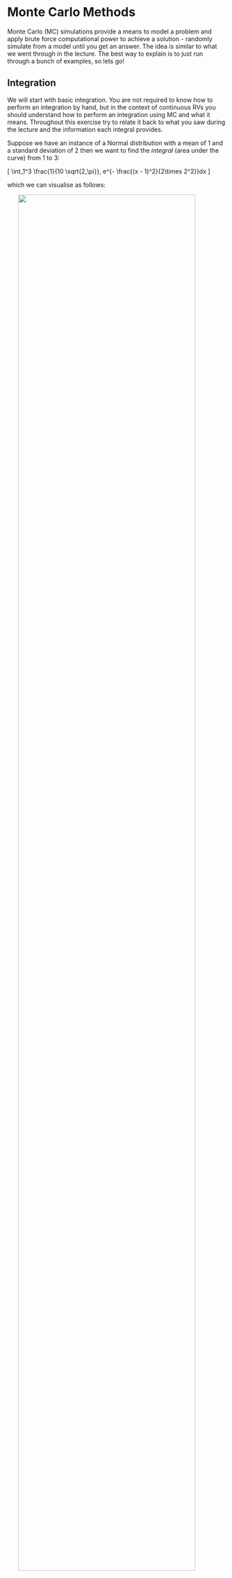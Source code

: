 # Monte Carlo Methods

Monte Carlo (MC) simulations provide a means to model a problem and apply brute force computational power to achieve a solution - randomly simulate from a model until you get an answer. The idea is similar to what we went through in the lecture. The best way to explain is to just run through a bunch of examples, so lets go!

## Integration

We will start with basic integration. You are not required to know how to perform an integration by hand, but in the context of continuous RVs you should understand how to perform an integration using MC and what it means. Throughout this exercise try to relate it back to what you saw during the lecture and the information each integral provides.

Suppose we have an instance of a Normal distribution with a mean of 1 and a standard deviation of 2 then we want to find the *integral* (area under the curve) from 1 to 3:

\[
 \int_1^3 \frac{1}{10 \sqrt{2\,\pi}}\, e^{- \frac{(x - 1)^2}{2\times 2^2}}dx
\]

which we can visualise as follows:

<img src="monte-carlo_files/figure-html/unnamed-chunk-1-1.png" width="90%" style="display: block; margin: auto;" />

If you have not done calculus before - do not worry. We are going to write a Monte Carlo approach for estimating this integral which does not require any knowledge of calculus!

The method relies on being able to generate samples from this distribution and counting how many values fall between 1 and 3. The proportion of samples that fall in this range over the total number of samples gives the area.

First, create a new `R` script in `Rstudio`. Next we define the number of samples we will obtain. Lets start by choosing 1,000


```{.r .numberLines}
n <- 1000 # number of samples to take
```

Now we use the `R` function `rnorm` to simulate 100 numbers from a Normal distribution with mean 1 and standard deviation 2:


```{.r .numberLines}
sims <- rnorm(n, mean = 1, sd = 2) # simulated normally distributed numbers
```

Lets estimate the integral between 1 and 3 by counting how many samples had a value in this range:


```{.r .numberLines}
# find proportion of values between 1-3
mc_integral <- sum(sims >= 1 & sims <= 3) / n
```
The result we get is:


```{.r .numberLines}
print(mc_integral)
```

``` bg-info
#> [1] 0.324
```

<!-- TODO: Add some context about sims and mc_integral -->

The exact answer given using the cumulative distribution function `pnorm` in R is given by:


```{.r .numberLines}
mc_exact = pnorm(q=3, mean=1, sd=2) - pnorm(q=1, mean=1, sd=2)
print(mc_exact)
```

``` bg-info
#> [1] 0.3413447
```

The `pnorm` gives the integral under the Normal distribution (in this case with mean 1 and standard deviation 2) from negative infinity up to the value specified by `q`.

The first call to `pnorm(q=3, mean=1, sd=2)` gives us this integral:

<img src="monte-carlo_files/figure-html/unnamed-chunk-7-1.png" width="90%" style="display: block; margin: auto;" />

The second call to `pnorm(q=1, mean=1, sd=2)` gives us this integral:

<img src="monte-carlo_files/figure-html/unnamed-chunk-8-1.png" width="90%" style="display: block; margin: auto;" />

Therefore the difference between these gives us the integral of interest.

::: {.rmdnote }
<center>
**The Monte Carlo estimate is a fairly good approximation to the true value!**
</center>
:::

::: {.infobox}
## Exercise: MC accuracy {#mc-accuracy}

> 1. Try increasing the number of simulations and see how the accuracy improves?
> 2. Can you draw a graph of number of MC samples vs accuracy?

<button class="button">
  [Show Solution](#solution-mc-accuracy)
</button>
:::

## Approximating the Binomial Distribution

We flip a coin 10 times and we want to know the probability of getting more than 3 heads. This is a trivial problem using the Binomial distribution but suppose we have forgotten about this or never learned it in the first place.

Lets solve this problem with a Monte Carlo simulation. We will use the common trick of representing tails with 0 and heads with 1, then simulate 10 coin tosses 100 times and see how often that happens.


```{.r .numberLines}
runs <- 100 # number of simulations to run

greater_than_three <- rep(0, runs) # vector to hold outcomes

# run 100 simulations
for (i in 1:runs) {

  # flip a coin ten times (0 - tail, 1 - head)
  coin_flips <- sample(c(0, 1), 10, replace = T)

  # count how many heads and check if greater than 3
  greater_than_three[i] <- (sum(coin_flips) > 3)
}

# compute average over simulations
pr_greater_than_three <- sum(greater_than_three) / runs
```

For our MC estimate of the probability \(P(X>3)\) we get


```{.r .numberLines}
print(pr_greater_than_three)
```

``` bg-info
#> [1] 0.95
```

which we can compare to R’s built-in Binomial distribution function:


```{.r .numberLines}
print(pbinom(3, 10, 0.5, lower.tail = FALSE))
```

``` bg-info
#> [1] 0.828125
```

::: {.infobox}
## Problem: MC Binomial

> 1. Try increasing the number of simulations and see how the accuracy improves?
> 2. Can you plot how the accuracy varies as a function of the number of simulations? (hint: see the previous section)

:::

Not bad! **The Monte Carlo estimate is close to the true value.**

## Monte Carlo Expectations

Now we will consider a slightly different problem. Consider the following spinner. If the spinner is spun randomly then it has a probability 0.5 of landing on yellow and 0.25 of landing on red or blue respectively.

<img src="monte-carlo_files/figure-html/unnamed-chunk-12-1.png" width="20%" style="display: block; margin: auto;" />

If the rules of the game are such that landing on *yellow* you gain 1 point,* red* you lose 1 point and *blue* you gain 2 points. We can easily calculate the expected score.

::: {.infobox}
<strong> THINK</strong>

How does this relate to probabilities? What is the random variable here and what type of RV are we dealing with?
:::

Let \(X\) denote the random variable associated with the score of the spin then:

\[
    E[X] = \frac{1}{2} \times 1 + \frac{1}{4} \times (-1) + \frac{1}{4} \times 2 = 0.75
\]

::: {.infobox}

## Exercise: MC Expectation 1 {#mc-expectation-1}
If we ask a more challenging question such as:

> **After 20 spins what is the probability that you will have less then 0 points?"**

How might we solve this?

Of course, there are methods to analytically solve this type of problem but by the time they are even explained we could have already written our simulation!

To solve this with a Monte Carlo simulation you need to sample from the Spinner 20 times, and return 1 if we are below 0 other wise we will return 0. We will repeat this 10,000 times to see how often it happens!

<button class="button">
  [Show Solution](#solution-mc-expectation-1)
</button>
:::

## Using Functions

First, we are going to introduce the concept of a function. You should have encountered it already before this module. This is a piece of code which is encapsulated so then we can refer to it repeated via the name of the function rather than repeatedly writing those lines of code. If you would like to learn more about functions in R, you can read [this](https://www.datacamp.com/community/tutorials/functions-in-r-a-tutorial) tutorial or the software carpentry [lesson](https://bham-carpentries.github.io/R-course-material/10-functions/index.html).

The function we will write will simulate one game as indicated above and return whether the number of points is less than zero.


```{.r .numberLines}
# simulates a game of 20 spins
play_game <- function(){
    # picks a number from the list (1, -1, 2)
    # with probability 50%, 25% and 25% twenty times
  results <- sample(c(1, -1, 2), 20, replace = TRUE, prob = c(0.5, 0.25, 0.25))

  # function returns whether the sum of all the spins is < 1
  return(sum(results) < 0)
}
```

## Simulating from function

Now we can use this function in a loop to play the game 100 times:


```{.r .numberLines}
runs <- 100 # play the game 100 times

less_than_zero <- rep(0, runs) # vector to store outcome of each game
for (it in 1:runs) {
  # play the game by calling the function and store the outcome
  less_than_zero[it] <- play_game()
}
```

We can then compute the probability that, after twenty spins, we will have less than zero points:


```{.r .numberLines}
prob_less_than_zero <- sum(less_than_zero)/runs
print(prob_less_than_zero)
```

``` bg-info
#> [1] 0.01
```

The probability is very low. This is not surprising since there is only a 25% chance of getting a point deduction on any spin and a 75% chance of gaining points. Try to increase the number of simulation runs to see if you can detect any games where you do find a negative score.

::: {infobox}
## Exercise: MC Expectation 2 {#mc-expectation-2}

1. Modify your code to allow you to calculate the expected number of points after 20 spins.
2. Simulate a game in which you have a maximum of 20 spins but you go “bust” once you hit a negative score and take this into account when you compute the expected end of game score.

<button class="button">
  [Show Solution](#solution-mc-expectation-2)
</button>
:::

#  Solution: Monte Carlo {-}

## Solution: MC accuracy {#solution-mc-accuracy}


First let's increase the number of simulations and out the accuracy


```{.r .numberLines}
sample_sizes <- c(10, 50, 100, 250, 500, 1000) # try different sample sizes
n_sample_sizes <- length(sample_sizes) # number of sample sizes to try
rpts <- 100 # number of repeats for each sample size
accuracy <- rep(0, n_sample_sizes) # vector to record accuracy values
accuracy_sd <- rep(0, n_sample_sizes) # vector to record accuracy sd values

# for each sample size
for (i in 1:n_sample_sizes) {

  sample_sz <- sample_sizes[i] # select a sanmple size to use

  # vector to store results from each repeat
  mc_integral <- rep(0, rpts)
  for (j in 1:rpts){
    # simulated normally distributed numbers
    sims <- rnorm(sample_sz, mean = 1, sd = 2)
    # find proportion of values between 1-3
    mc_integral[j] <- sum(sims >= 1 & sims <= 3) / sample_sz
  }

  # compute average difference between integral estimate and real value
  accuracy[i] <- mean(mc_integral - mc_exact)
  # compute sd difference between integral estimate and real value
  accuracy_sd[i] <- sd(mc_integral - mc_exact)

}

print(accuracy)
```

``` bg-info
#> [1]  0.0076552539 -0.0041447461 -0.0065447461  0.0019352539
#> [5]  0.0003552539  0.0001952539
```

```{.r .numberLines}
print(accuracy_sd)
```

``` bg-info
#> [1] 0.15008079 0.06208629 0.04800000 0.03173822 0.02197037
#> [6] 0.01567628
```

```{.r .numberLines}
print(accuracy + accuracy_sd)
```

``` bg-info
#> [1] 0.15773604 0.05794154 0.04145525 0.03367348 0.02232562
#> [6] 0.01587154
```

Next, we will plot the results. Here we will make use of `ggplot2` a library to create nice plots without much effort. The input need to be a `data.frame` so we will need to create one based on the data.


```{.r .numberLines}
# load ggplot
library(ggplot2)

# create a data frame for plotting
df <- data.frame(sample_sizes, accuracy, accuracy_sd)

print(df)
```

``` bg-info
#>   sample_sizes      accuracy accuracy_sd
#> 1           10  0.0076552539  0.15008079
#> 2           50 -0.0041447461  0.06208629
#> 3          100 -0.0065447461  0.04800000
#> 4          250  0.0019352539  0.03173822
#> 5          500  0.0003552539  0.02197037
#> 6         1000  0.0001952539  0.01567628
```

```{.r .numberLines}
# use ggplot to plot lines for the mean accuracy and error bars
# using the std dev
ggplot(df, aes(x = sample_sizes, y = accuracy)) +
  geom_line() +
  geom_point() +
  geom_errorbar(
      aes(ymin = accuracy - accuracy_sd, ymax = accuracy + accuracy_sd),
          width = .2,
          position = position_dodge(0.05)) +
  ylab("Estimate-Exact") +
  xlab("Run")
```

<img src="monte-carlo_files/figure-html/unnamed-chunk-17-1.png" width="95%" style="display: block; margin: auto;" />

This shows that as the number of Monte Carlo samples is increased, the accuracy increases (i.e. the difference between the estimated integral value and real values converges to zero). In addition, the variability in the integral estimates across different simulation runs reduces.

<button class="button">
  [Back to Exercise](#mc-accuracy)
</button>

## MC Expectation

### Solution: MC Expectation 1 {#solution-mc-expectation-1}



```{.r .numberLines}
# simulates a game of 20 spins
play_game <- function() {
    # picks a number from the list (1, -1, 2)
    #  with probability 50%, 25% and 25% twenty times
  results <- sample(c(1, -1, 2), 20, replace = TRUE, prob = c(0.5, 0.25, 0.25))
  return(sum(results)) # function returns the sum of all the spins
}

score_per_game <- rep(0, runs) # vector to store outcome of each game
for (it in 1:runs) {
  score_per_game[it] <- play_game() # play the game by calling the function
}
expected_score <- mean(score_per_game) # average over all simulations

print(expected_score)
```

``` bg-info
#> [1] 14.71
```
<button class="button">
  [Back to Exercise](#mc-expectation-1)
</button>

### Solution: MC Expectation 2 {#solution-mc-expectation-2}


```{.r .numberLines}
# simulates a game of up to 20 spins
play_game <- function() {
    # picks a number from the list (1, -1, 2)
    #  with probability 50%, 25% and 25% twenty times
  results <- sample(c(1, -1, 2), 20, replace = TRUE, prob = c(0.5, 0.25, 0.25))
  results_sum <- cumsum(results) # compute a running sum of points
  # check if the game goes to zero at any point
  if (sum(results_sum <= 0)) {
    return(0) # return zero
  } else {
    return(results_sum[20]) # returns the final score
  }
}

game_score <- rep(0, runs) # vector to store scores in each game played

# for each game
for (it in 1:runs) {
  game_score[it] <- play_game()
}

print(mean(game_score))
```

``` bg-info
#> [1] 9.6
```

```{.r .numberLines}
plot(game_score)
```

<img src="monte-carlo_files/figure-html/unnamed-chunk-19-1.png" width="95%" style="display: block; margin: auto;" />

The games with score zero now corresponds to the number of games where we went bust (or genuinely ended the game with zero).

<button class="button">
  [Back to Exercise](#mc-expectation-2)
</button>
